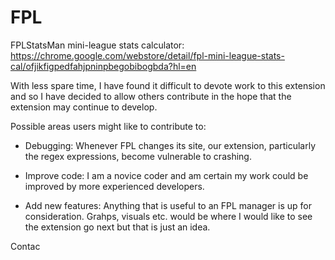 # FPL
FPLStatsMan mini-league stats calculator: https://chrome.google.com/webstore/detail/fpl-mini-league-stats-cal/ofjikfigpedfahjpninpbegobibogbda?hl=en

With less spare time, I have found it difficult to devote work to this extension and so I have decided to allow others contribute in the hope that the extension may continue to develop.

Possible areas users might like to contribute to:

- Debugging: Whenever FPL changes its site, our extension, particularly the regex expressions, become vulnerable to crashing.

- Improve code: I am a novice coder and am certain my work could be improved by more experienced developers.

- Add new features: Anything that is useful to an FPL manager is up for consideration. Grahps, visuals etc. would be where I would like to see the extension go next but that is just an idea.

Contac



